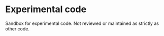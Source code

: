 # Experimental code

Sandbox for experimental code. Not reviewed or maintained as strictly as other code.
